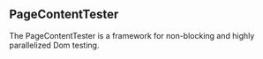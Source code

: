 ## PageContentTester

The PageContentTester is a framework for non-blocking and highly parallelized Dom testing.
